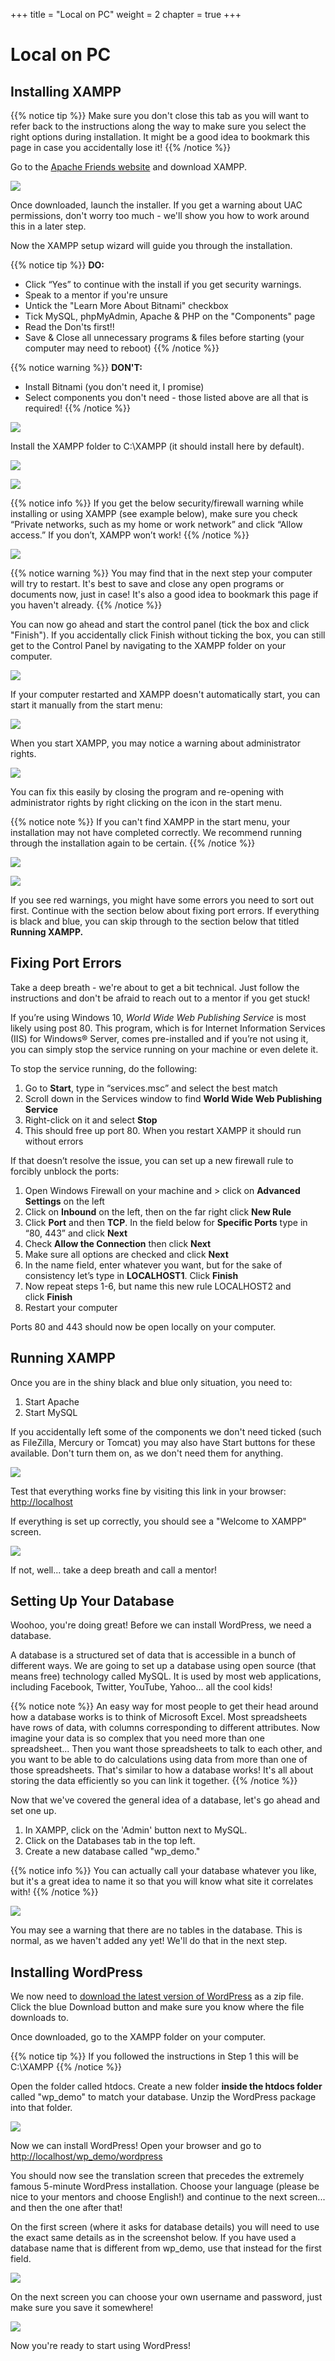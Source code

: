+++
title = "Local on PC"
weight = 2
chapter = true
+++

# Local on PC

## Installing XAMPP

{{% notice tip %}}
Make sure you don't close this tab as you will want to refer back to the instructions along the way to make sure you select the right options during installation. It might be a good idea to bookmark this page in case you accidentally lose it!
{{% /notice %}}

Go to the [Apache Friends website](https://www.apachefriends.org/index.html) and download XAMPP.

![](images/download_xampp.png)

Once downloaded, launch the installer. If you get a warning about UAC permissions, don't worry too much - we'll show you how to work around this in a later step.

Now the XAMPP setup wizard will guide you through the installation.

{{% notice tip %}}
**DO:**
- Click “Yes” to continue with the install if you get security warnings.
- Speak to a mentor if you're unsure
- Untick the "Learn More About Bitnami" checkbox
- Tick MySQL, phpMyAdmin, Apache & PHP on the "Components" page
- Read the Don'ts first!!
- Save & Close all unnecessary programs & files before starting (your computer may need to reboot)
{{% /notice %}}

{{% notice warning %}}
**DON'T:**
- Install Bitnami (you don't need it, I promise)
- Select components you don't need - those listed above are all that is required!
{{% /notice %}}

![](images/tick_components.png)

Install the XAMPP folder to C:\XAMPP (it should install here by default).

![](images/choose_folder.png)

![](images/untick_bitnami.png)

{{% notice info %}}
If you get the below security/firewall warning while installing or using XAMPP (see example below), make sure you check “Private networks, such as my home or work network” and click “Allow access.” If you don’t, XAMPP won’t work!
{{% /notice %}}

![](images/windows_defender.png)

{{% notice warning %}}
You may find that in the next step your computer will try to restart. It's best to save and close any open programs or documents now, just in case! It's also a good idea to bookmark this page if you haven't already.
{{% /notice %}}

You can now go ahead and start the control panel (tick the box and click "Finish"). If you accidentally click Finish without ticking the box, you can still get to the Control Panel by navigating to the XAMPP folder on your computer.

![](images/finish.png)

If your computer restarted and XAMPP doesn't automatically start, you can start it manually from the start menu:

![](images/start_menu.png)

When you start XAMPP, you may notice a warning about administrator rights.

![](images/admin_rights_warning.png)

You can fix this easily by closing the program and re-opening with administrator rights by right clicking on the icon in the start menu.

{{% notice note %}}
If you can't find XAMPP in the start menu, your installation may not have completed correctly. We recommend running through the installation again to be certain.
{{% /notice %}}

![](images/run_as_admin.png)

![](images/running_with_admin.png)

If you see red warnings, you might have some errors you need to sort out first. Continue with the section below about fixing port errors. If everything is black and blue, you can skip through to the section below that titled **Running XAMPP.**

## Fixing Port Errors

Take a deep breath - we're about to get a bit technical. Just follow the instructions and don't be afraid to reach out to a mentor if you get stuck!

If you’re using Windows 10, *World Wide Web Publishing Service* is most likely using post 80. This program, which is for Internet Information Services (IIS) for Windows® Server, comes pre-installed and if you’re not using it, you can simply stop the service running on your machine or even delete it.

To stop the service running, do the following:

1. Go to **Start**, type in “services.msc” and select the best match
2. Scroll down in the Services window to find **World Wide Web Publishing Service**
3. Right-click on it and select **Stop**
4. This should free up port 80. When you restart XAMPP it should run without errors

If that doesn’t resolve the issue, you can set up a new firewall rule to forcibly unblock the ports:

1. Open Windows Firewall on your machine and > click on **Advanced Settings** on the left
2. Click on **Inbound** on the left, then on the far right click **New Rule**
3. Click **Port** and then **TCP**. In the field below for **Specific Ports** type in “80, 443” and click **Next**
4. Check **Allow the Connection** then click **Next**
5. Make sure all options are checked and click **Next**
6. In the name field, enter whatever you want, but for the sake of consistency let’s type in **LOCALHOST1**. Click **Finish**
7. Now repeat steps 1-6, but name this new rule LOCALHOST2 and click **Finish**
8. Restart your computer

Ports 80 and 443 should now be open locally on your computer.

## Running XAMPP

Once you are in the shiny black and blue only situation, you need to:

1. Start Apache
2. Start MySQL

If you accidentally left some of the components we don't need ticked (such as FileZilla, Mercury or Tomcat) you may also have Start buttons for these available. Don't turn them on, as we don't need them for anything.

![](images/startengines.png)

Test that everything works fine by visiting this link in your browser: [http://localhost](http://localhost/)

If everything is set up correctly, you should see a "Welcome to XAMPP" screen.

![](images/welcome_screen.png)

If not, well... take a deep breath and call a mentor!

## Setting Up Your Database

Woohoo, you're doing great! Before we can install WordPress, we need a database.

A database is a structured set of data that is accessible in a bunch of different ways. We are going to set up a database using open source (that means free) technology called MySQL. It is used by most web applications, including Facebook, Twitter, YouTube, Yahoo... all the cool kids! 

{{% notice note %}}
An easy way for most people to get their head around how a database works is to think of Microsoft Excel. Most spreadsheets have rows of data, with columns corresponding to different attributes. Now imagine your data is so complex that you need more than one spreadsheet... Then you want those spreadsheets to talk to each other, and you want to be able to do calculations using data from more than one of those spreadsheets. That's similar to how a database works! It's all about storing the data efficiently so you can link it together.
{{% /notice %}}

Now that we've covered the general idea of a database, let's go ahead and set one up. 

1. In XAMPP, click on the 'Admin' button next to MySQL.
2. Click on the Databases tab in the top left. 
3. Create a new database called "wp_demo."

{{% notice info %}}
You can actually call your database whatever you like, but it's a great idea to name it so that you will know what site it correlates with!
{{% /notice %}}

![](images/phpmyadmin.png)

You may see a warning that there are no tables in the database. This is normal, as we haven't added any yet! We'll do that in the next step.

## Installing WordPress

We now need to [download the latest version of WordPress](https://wordpress.org/download/#download-install) as a zip file. Click the blue Download button and make sure you know where the file downloads to. 

Once downloaded, go to the XAMPP folder on your computer.

{{% notice tip %}}
If you followed the instructions in Step 1 this will be C:\XAMPP
{{% /notice %}}

Open the folder called htdocs. Create a new folder **inside the htdocs folder** called "wp_demo" to match your database. Unzip the WordPress package into that folder.

![](images/wordpress_folder.gif)

Now we can install WordPress! Open your browser and go to [http://localhost/wp_demo/wordpress](http://localhost/wp_demo/wordpress)

You should now see the translation screen that precedes the extremely famous 5-minute WordPress installation. Choose your language (please be nice to your mentors and choose English!) and continue to the next screen... and then the one after that!

On the first screen (where it asks for database details) you will need to use the exact same details as in the screenshot below. If you have used a database name that is different from wp_demo, use that instead for the first field.

![](images/page_1_wp_install.png)

On the next screen you can choose your own username and password, just make sure you save it somewhere!

![](images/page_2_wp_install.png)

Now you're ready to start using WordPress!

